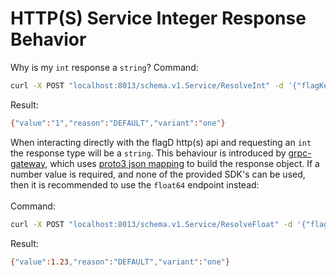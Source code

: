 # HTTP(S) Service Integer Response Behavior


Why is my `int` response a `string`?
Command:
```sh
curl -X POST "localhost:8013/schema.v1.Service/ResolveInt" -d '{"flagKey":"myIntFlag","context":{}}' -H "Content-Type: application/json"
```
Result:
```sh
{"value":"1","reason":"DEFAULT","variant":"one"}
```
When interacting directly with the flagD http(s) api and requesting an `int` the response type will be a `string`. This behaviour is introduced by [grpc-gateway](https://github.com/grpc-ecosystem/grpc-gateway), which uses [proto3 json mapping](https://developers.google.com/protocol-buffers/docs/proto3#json) to build the response object. If a number value is required, and none of the provided SDK's can be used, then it is recommended to use the `float64` endpoint instead:  
<br />
Command:
```sh
curl -X POST "localhost:8013/schema.v1.Service/ResolveFloat" -d '{"flagKey":"myIntFlag","context":{}}' -H "Content-Type: application/json"
```
Result:
```sh
{"value":1.23,"reason":"DEFAULT","variant":"one"}
```
